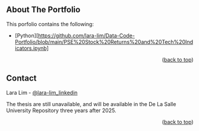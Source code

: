 <!-- ABOUT THE PROJECT -->
## About The Portfolio

This porfolio contains the following:

* [Python][https://github.com/lara-lim/Data-Code-Portfolio/blob/main/PSE%20Stock%20Returns%20and%20Tech%20Indicators.ipynb]

<p align="right">(<a href="#readme-top">back to top</a>)</p>


<!-- CONTACT -->
## Contact

Lara Lim - [@lara-lim_linkedin](https://linkedin.com/in/laragabriellelim) 

The thesis are still unavailable, and will be available in the De La Salle University Repository three years after 2025.

<p align="right">(<a href="#readme-top">back to top</a>)</p>
